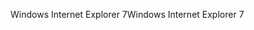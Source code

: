 <span data-ttu-id="1e829-101">Windows Internet Explorer 7</span><span class="sxs-lookup"><span data-stu-id="1e829-101">Windows Internet Explorer 7</span></span>